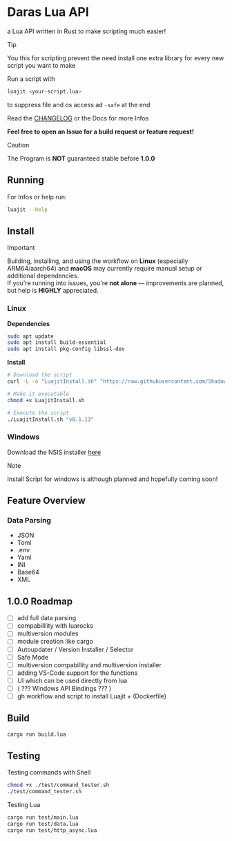 # Daras Lua API

a Lua API written in Rust to make scripting much easier!

> [!TIP]
> You this for scripting prevent the need install one extra library for every new script you want to make

Run a script with
```sh
luajit <your-script.lua>
```

to suppress file and os access ad `-safe` at the end

Read the [CHANGELOG](./CHANGELOG.md) or the Docs for more Infos

**Feel free to open an Issue for a build request or feature request!**

> [!CAUTION]
> The Program is **NOT** guaranteed stable before **1.0.0**

## Running
For Infos or help run:
```sh
luajit --help
```

## Install

> [!IMPORTANT]
> Building, installing, and using the workflow on **Linux** (especially ARM64/aarch64) and **macOS** may currently require manual setup or additional dependencies.  
> If you're running into issues, you're **not alone** — improvements are planned, but help is **HIGHLY** appreciated.

### Linux

**Dependencies**
```sh
sudo apt update
sudo apt install build-essential
sudo apt install pkg-config libssl-dev
```

**Install**

```sh
# Download the script
curl -L -o "LuajitInstall.sh" "https://raw.githubusercontent.com/ShadowDara/LuaAPI-Rust/refs/heads/main/installer/install.sh"

# Make it executable
chmod +x LuajitInstall.sh

# Execute the script
./LuajitInstall.sh "v0.1.13"
```

### Windows

Download the NSIS installer [here](https://github.com/ShadowDara/LuaAPI-Rust/releases)

> [!NOTE]
> Install Script for windows is although planned and hopefully coming soon!

## Feature Overview

### Data Parsing
- JSON
- Toml
- .env
- Yaml
- INI
- Base64
- XML

## 1.0.0 Roadmap
- [ ] add full data parsing
- [ ] compabilllity with luarocks
- [ ] multiversion modules
- [ ] module creation like cargo
- [ ] Autoupdater / Version Installer / Selector
- [ ] Safe Mode
- [ ] multiversion compabillity and multiversion installer
- [ ] adding VS-Code support for the functions
- [ ] UI which can be used directly from lua
- [ ] ( ??? Windows API Bindings ??? )
- [ ] gh workflow and script to install Luajit + (Dockerfile)

<!-- ## Stats 0.1.11 -->
<!--

.\cloc . --md --out=cloc_report.md --exclude-dir=target

-->

## Build

```sh
cargo run build.lua
```

## Testing

Testing commands with Shell
```sh
chmod +x ./test/command_tester.sh
./test/command_tester.sh
```

Testing Lua
```sh
cargo run test/main.lua
cargo run test/data.lua
cargo run test/http_async.lua
```
